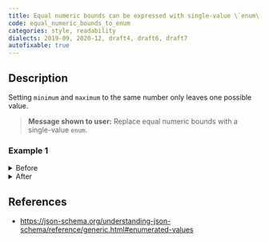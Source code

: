 ```yaml
---
title: Equal numeric bounds can be expressed with single-value \`enum\`
code: equal_numeric_bounds_to_enum
categories: style, readability
dialects: 2019-09, 2020-12, draft4, draft6, draft7
autofixable: true
---
```


## Description
Setting `minimum` and `maximum` to the same number only leaves one possible value.

> **Message shown to user:**
> Replace equal numeric bounds with a single-value `enum`.

### Example 1
<details><summary>Before</summary>

```json
{
  "type": "number",
  "maximum": 5,
  "minimum": 5
}
```
</details>

<details><summary>After</summary>

```json
{
  "enum": [
    5
  ]
}
```
</details>

## References
* <https://json-schema.org/understanding-json-schema/reference/generic.html#enumerated-values>
